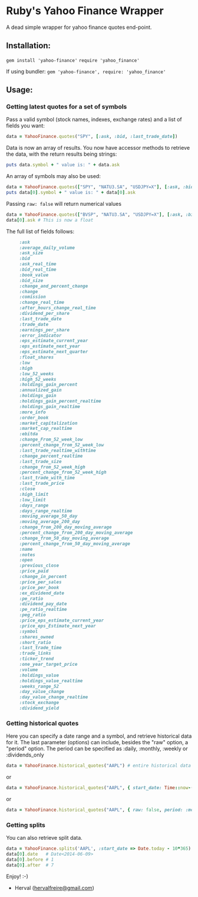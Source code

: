 # Ruby's Yahoo Finance Wrapper
A dead simple wrapper for yahoo finance quotes end-point.

## Installation:

`gem install 'yahoo-finance'`
`require 'yahoo_finance'`

If using bundler: 
`gem 'yahoo-finance', require: 'yahoo_finance'`

## Usage:

### Getting latest quotes for a set of symbols

Pass a valid symbol (stock names, indexes, exchange rates) and a list of fields you want:

```ruby
data = YahooFinance.quotes("SPY", [:ask, :bid, :last_trade_date])
```

Data is now an array of results. You now have accessor methods to retrieve the data, with the return results being strings:

```ruby
puts data.symbol + " value is: " + data.ask
```

An array of symbols may also be used:

```ruby
data = YahooFinance.quotes(["SPY", "NATU3.SA", "USDJPY=X"], [:ask, :bid, :last_trade_date])
puts data[0].symbol + " value is: " + data[0].ask
```

Passing `raw: false` will return numerical values

```ruby
data = YahooFinance.quotes(["BVSP", "NATU3.SA", "USDJPY=X"], [:ask, :bid, :last_trade_date], { raw: false } )
data[0].ask # This is now a float
```

The full list of fields follows:

``` ruby
     :ask
     :average_daily_volume
     :ask_size
     :bid
     :ask_real_time
     :bid_real_time
     :book_value
     :bid_size
     :change_and_percent_change
     :change
     :comission
     :change_real_time
     :after_hours_change_real_time
     :dividend_per_share
     :last_trade_date
     :trade_date
     :earnings_per_share
     :error_indicator 
     :eps_estimate_current_year 
     :eps_estimate_next_year 
     :eps_estimate_next_quarter 
     :float_shares 
     :low 
     :high 
     :low_52_weeks 
     :high_52_weeks 
     :holdings_gain_percent 
     :annualized_gain 
     :holdings_gain 
     :holdings_gain_percent_realtime 
     :holdings_gain_realtime 
     :more_info 
     :order_book 
     :market_capitalization 
     :market_cap_realtime 
     :ebitda 
     :change_From_52_week_low 
     :percent_change_from_52_week_low 
     :last_trade_realtime_withtime 
     :change_percent_realtime 
     :last_trade_size 
     :change_from_52_week_high 
     :percent_change_from_52_week_high 
     :last_trade_with_time 
     :last_trade_price
     :close 
     :high_limit 
     :low_limit 
     :days_range
     :days_range_realtime 
     :moving_average_50_day 
     :moving_average_200_day 
     :change_from_200_day_moving_average 
     :percent_change_from_200_day_moving_average 
     :change_from_50_day_moving_average 
     :percent_change_from_50_day_moving_average 
     :name 
     :notes 
     :open 
     :previous_close 
     :price_paid 
     :change_in_percent 
     :price_per_sales 
     :price_per_book 
     :ex_dividend_date
     :pe_ratio 
     :dividend_pay_date 
     :pe_ratio_realtime 
     :peg_ratio 
     :price_eps_estimate_current_year 
     :price_eps_Estimate_next_year 
     :symbol 
     :shares_owned 
     :short_ratio 
     :last_trade_time 
     :trade_links 
     :ticker_trend 
     :one_year_target_price 
     :volume
     :holdings_value 
     :holdings_value_realtime 
     :weeks_range_52 
     :day_value_change 
     :day_value_change_realtime 
     :stock_exchange 
     :dividend_yield 
```

### Getting historical quotes

Here you can specify a date range and a symbol, and retrieve historical data for it. 
The last parameter (options) can include, besides the "raw" option, a "period" option.
The period can be specified as :daily, :monthly, :weekly or :dividends_only

```ruby
data = YahooFinance.historical_quotes("AAPL") # entire historical data
```

or

```ruby
data = YahooFinance.historical_quotes("AAPL", { start_date: Time::now-(24*60*60*10), end_date: Time::now }) # 10 days worth of data
```

or

``` ruby
data = YahooFinance.historical_quotes("AAPL", { raw: false, period: :monthly })
```

### Getting splits

You can also retrieve split data.

```ruby
data = YahooFinance.splits('AAPL', :start_date => Date.today - 10*365)
data[0].date   # Date<2014-06-09>
data[0].before # 1
data[0].after  # 7
```


Enjoy! :-)

- Herval (hervalfreire@gmail.com)
